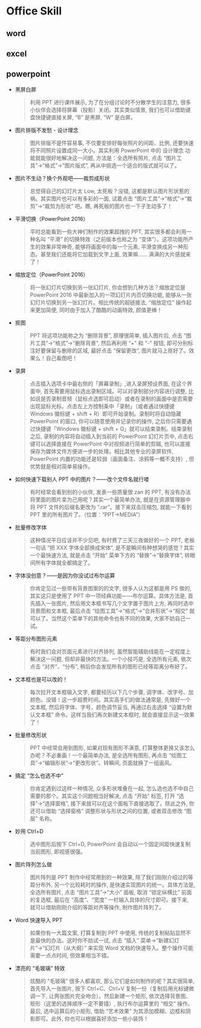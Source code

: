 # Office Skill

## word

## excel

## powerpoint

* 黑屏白屏
    > 利用 PPT 进行课件展示, 为了在分组讨论时不分散学生的注意力, 很多小伙伴会选择将屏幕（投影）关闭。其实类似情景, 我们也可以借助键盘快捷键直接关屏, “B” 是黑屏, “W” 是白屏。
* 图片排版不发愁 - 设计理念
    > 图片排版不是件容易事, 不仅要安排好每张照片的间距、比例, 还要快速将不同照片设置成同一大小。其实利用 PowerPoint 中的 设计理念 功能就能很好地解决这一问题, 方法是：全选所有照片, 点击 “图片工具”→“格式”→“图片版式”, 再从中挑选一个适合的版式就可以了。
* 图片不生动？换个外观吧——裁剪成形状
    > 总觉得自己的幻灯片太 Low, 太死板？没错, 这都是默认图片形状惹的祸。其实图片也可以有多彩的一面, 试着点击 “图片工具”→“格式”→“裁剪”→“裁剪为形状” 吧。瞧, 再死板的图片也一下子生动多了！
* 平滑切换（PowerPoint 2016）
    > 平时总能看到一些大神们制作的效果超拽的 PPT, 其实很多都会利用一种名叫 “平滑” 的切换特效（之前版本也称之为 “变体”）。这项功能所产生的效果非常神奇, 能够将画面中的每一个元素, 平滑变换成另一种形态。甚至我们还能将它加载到文字上面, 效果嘛…… 满满的大片感就来了！
* 缩放定位（PowerPoint 2016）
    > 将一张幻灯片切换到另一张幻灯片, 你会想到几种方法？缩放定位是 PowerPoint 2016 中最新加入的一项幻灯片内页切换功能, 能够从一张幻灯片切换到另一张幻灯片。相比传统的超链接法, “缩放定位” 操作起来更加简便, 同时由于加入了酷酷的动画特效, 颜值更棒！
* 抠图
    > PPT 将这项功能称之为 “删除背景”, 原理很简单, 插入图片后, 点击 “图片工具”→“格式”→“删除背景”, 然后再利用 “+” 和 “-” 按钮, 即可分别标注好要保留与删除的区域, 最好点击 “保留更改”, 图片就马上抠好了。效果么！自己看图吧！
* 录屏
    > 点击插入选项卡中最右侧的「屏幕录制」,进入录屏预设界面, 在这个界面中, 首先需要用鼠标选出录制区域。可以对录制部分内容进行调整, 比如说是否录制音频（鼠标点选即可启动）或者在录制的画面中是否需要出现鼠标光标。点击左上方控制条中「录制」（或者通过快捷键 Windows 徽标键 + shift + R）即可开始录制。录制时将自动隐藏 PowerPoint 的窗口, 你可以随意使用并记录你的操作, 之后你只需要通过快捷键「Windows 徽标键 + shift + Q」就可以结束录制。结束录制之后, 录制的内容将自动插入到当前的 PowerPoint 幻灯片页中, 点击右键可以选择直接在 PowerPoint 中对视频进行简单的剪辑, 也可以直接保存为媒体文件方便进一步的处理。相比其他专业的录屏软件, PowerPoint 内置的功能还是较弱（画面备注、涂鸦等一概不支持）, 但优势就是相对简单易操作。
* 如何快速下载别人 PPT 中的图片？——改个文件名就行喽
    > 有时经常会看到别的小伙伴, 发表一些质量很 zan 的 PPT, 有没有办法将里面的图片拿为己用呢？其实一个最简单办法, 就是在资源管理器中将 PPT 文件的后缀名更改为 “.rar”。接下来双击压缩包, 就能一下看到 PPT 里的所有图片了。（位置：“PPT→MEDIA”）
* 批量修改字体
    > 这种情况平日应该并不少见吧, 有时费了三天三夜做好的一个 PPT, 老板一句话 “把 XXX 字体全部换成宋体”, 是不是瞬间有种想哭的感觉？其实一个最快速方法, 就是点击 “开始” 菜单下方的 “替换”→“替换字体”, 转眼间所有字体就全都搞定了。
* 字体没创意？——是因为你没试过布尔运算
    > 你肯定见过一些带有背景图案的的文字, 很多人认为这都是用 PS 做的, 其实这只是使用了 PPT 中一项经典功能——布尔运算。具体方法是, 首先插入一张图片, 然后用文本框书写几个文字置于图片上方, 再同时选中背景图和文本框, 最后点击 “绘图工具”→“格式”→“合并形状”→“相交” 就可以了。当然这个菜单下的其他命令也有不同的效果, 大家不妨自己一试。
* 等距分布图形元素
    > 有时我们会对页面元素进行对齐排列, 虽然智能辅助线能在一定程度上解决这一问题, 但却非最快的方法。一个小技巧是, 全选所有元素, 依次点击 “对齐”、“分布”, 稍后你会发现所有的图形已经等距离分布好了。
* 文本框也是可以改的！
    > 每次拉开文本框输入文字, 都要经历以下几个步骤, 调字体、改字号、加颜色。没错！这一步超费时间。其实高手们的做法通常是, 先做好一个文本框, 然后将字体、字号、颜色调节妥当, 再通过右击选择 “设置为默认文本框” 命令。这样当我们再次新建文本框时, 就会直接显示这一效果了！
* 批量修改形状
    > PPT 中经常会用到图形, 如果对现有图形不满意, 打算整体更换又该怎么办呢？不必重画！一个最简单办法, 是全选所有图形, 再点击 “绘图工具”→“编辑形状”→“更改形状”。转瞬间, 页面就换了一组画风。
* 搞定 “怎么也选不中”
    > 你肯定遇到过这样一种情况, 众多形状堆叠在一起, 怎么选也选不中自己需要的那个。其实这个问题相当好解决, 点击 “开始” 标签, 打开 “选择”→“选择窗格”, 接下来就可以在这个面板下直接选取了。除此之外, 你还可以借助 “选择窗格” 调整形状与形状之间的位置, 或者双击修改 “图层” 名称。
* 妙用 Ctrl+D
    > 选中图形后按下 Ctrl+D, PowerPoint 会自动以一个固定间距快速复制当前图形, 即视感很强。
* 图片阵列怎么做
    > 图片阵列是 PPT 制作中经常用到的一种效果, 除了我们刚刚介绍过的等距分布外, 另一个比较耗时的操作, 是快速实现图片的统一。具体方法是, 全选所有图片, 点击 “图片工具”→“大小” 面板, 取消 “锁定纵横比” 前面的复选框, 最后在 “高度”、“宽度” 一栏输入具体的尺寸即可。接下来, 就可以借助刚刚介绍的等距对齐等操作, 制作图片阵列了。
* Word 快速导入 PPT
    > 如果你有一大篇文案, 打算复制到 PPT 中使用, 传统的复制粘贴显然不是最快的办法。这时你不妨试一试, 点击 “插入” 菜单→“新建幻灯片”→“幻灯片（从大纲）” 来实现 Word 文档的快速导入。整个操作可能需要一点点时间, 但效果相当不错。
* 漂亮的 “毛玻璃” 特效
    > 炫酷的 “毛玻璃” 很多人都喜欢, 那么它们是如何制作的呢？其实很简单, 首先导入一张图片, 按下 Ctrl+C、Ctrl+V 复制一份（复制后用光标键微调一下, 让两张图片完全吻合）。然后新建一个矩形, 依次选择背景图、矩形（这里的选择顺序一定不要错）, 执行布尔运算里的 “相交” 操作。最后, 选中运算后的小矩形, 借助 “艺术效果” 为其添加模糊、边框和阴影即可。此外, 你也可以根据喜好添加一些小装饰！
